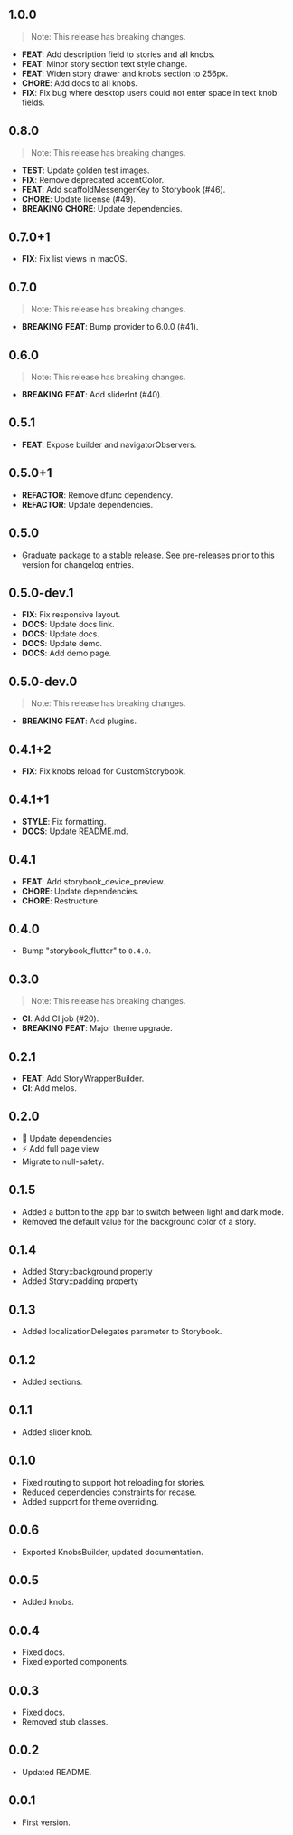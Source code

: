 ## 1.0.0

> Note: This release has breaking changes.

- **FEAT**: Add description field to stories and all knobs.
- **FEAT**: Minor story section text style change.
- **FEAT**: Widen story drawer and knobs section to 256px.
- **CHORE**: Add docs to all knobs.
- **FIX**: Fix bug where desktop users could not enter space in text knob fields.

## 0.8.0

> Note: This release has breaking changes.

- **TEST**: Update golden test images.
- **FIX**: Remove deprecated accentColor.
- **FEAT**: Add scaffoldMessengerKey to Storybook (#46).
- **CHORE**: Update license (#49).
- **BREAKING** **CHORE**: Update dependencies.

## 0.7.0+1

- **FIX**: Fix list views in macOS.

## 0.7.0

> Note: This release has breaking changes.

- **BREAKING** **FEAT**: Bump provider to 6.0.0 (#41).

## 0.6.0

> Note: This release has breaking changes.

- **BREAKING** **FEAT**: Add sliderInt (#40).

## 0.5.1

- **FEAT**: Expose builder and navigatorObservers.

## 0.5.0+1

- **REFACTOR**: Remove dfunc dependency.
- **REFACTOR**: Update dependencies.

## 0.5.0

- Graduate package to a stable release. See pre-releases prior to this version for changelog entries.

## 0.5.0-dev.1

- **FIX**: Fix responsive layout.
- **DOCS**: Update docs link.
- **DOCS**: Update docs.
- **DOCS**: Update demo.
- **DOCS**: Add demo page.

## 0.5.0-dev.0

> Note: This release has breaking changes.

- **BREAKING** **FEAT**: Add plugins.

## 0.4.1+2

- **FIX**: Fix knobs reload for CustomStorybook.

## 0.4.1+1

- **STYLE**: Fix formatting.
- **DOCS**: Update README.md.

## 0.4.1

- **FEAT**: Add storybook_device_preview.
- **CHORE**: Update dependencies.
- **CHORE**: Restructure.

## 0.4.0

- Bump "storybook_flutter" to `0.4.0`.

## 0.3.0

> Note: This release has breaking changes.

- **CI**: Add CI job (#20).
- **BREAKING** **FEAT**: Major theme upgrade.

## 0.2.1

- **FEAT**: Add StoryWrapperBuilder.
- **CI**: Add melos.

## 0.2.0

- :cop: Update dependencies
- :zap: Add full page view
- Migrate to null-safety.

## 0.1.5

- Added a button to the app bar to switch between light and dark mode.
- Removed the default value for the background color of a story.

## 0.1.4

- Added Story::background property
- Added Story::padding property

## 0.1.3

- Added localizationDelegates parameter to Storybook.

## 0.1.2

- Added sections.

## 0.1.1

- Added slider knob.

## 0.1.0

- Fixed routing to support hot reloading for stories.
- Reduced dependencies constraints for recase.
- Added support for theme overriding.

## 0.0.6

- Exported KnobsBuilder, updated documentation.

## 0.0.5

- Added knobs.

## 0.0.4

- Fixed docs.
- Fixed exported components.

## 0.0.3

- Fixed docs.
- Removed stub classes.

## 0.0.2

- Updated README.

## 0.0.1

- First version.
